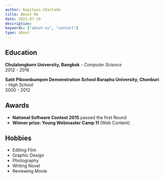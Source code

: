 ```yaml
---
author: Nipitpon Chantada
title: About Me
date: 2021-07-19
description:
keywords: ["about-us", "contact"]
type: about
---
```

## Education
**Chulalongkorn University, Bangkok** *- Computer Science*  
2012 - 2016   

**Satit Piboonbumpen Demonstration School Burapha University, Chonburi** *- High School*  
2000 - 2012   

## Awards
- **National Software Contest 2015** passed the first Round
- **Winner prize: Young Webmaster Camp 11** (Web Content)

## Hobbies
- Editing Film
- Graphic Design
- Photography
- Writing Novel
- Reviewing Movie
